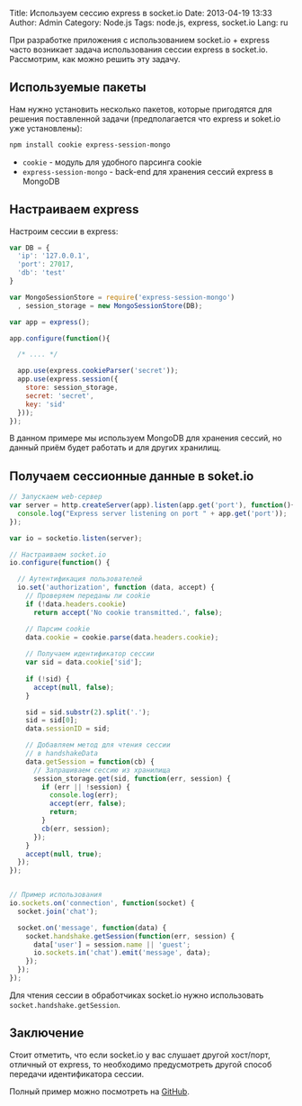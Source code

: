Title: Используем сессию express в socket.io
Date: 2013-04-19 13:33
Author: Admin
Category: Node.js
Tags: node.js, express, socket.io
Lang: ru


При разработке приложения с использованием socket.io + express часто возникает задача использования сессии express в socket.io. Рассмотрим, как можно решить эту задачу.

Используемые пакеты
-------------------
Нам нужно установить несколько пакетов, которые пригодятся для решения поставленной задачи (предполагается что express и soket.io уже установлены):

```bash
npm install cookie express-session-mongo
```

-  `cookie` - модуль для удобного парсинга cookie
-  `express-session-mongo` - back-end для хранения сессий express в MongoDB

Настраиваем express
-------------------

Настроим сессии в express:

```javascript
var DB = {
  'ip': '127.0.0.1',
  'port': 27017,
  'db': 'test'
}

var	MongoSessionStore = require('express-session-mongo')
  , session_storage = new MongoSessionStore(DB);

var app = express();

app.configure(function(){

  /* .... */

  app.use(express.cookieParser('secret'));
  app.use(express.session({
    store: session_storage,
    secret: 'secret',
    key: 'sid'
  }));
});
```

В данном примере мы используем MongoDB для хранения сессий, но данный приём будет работать и для других хранилищ.

Получаем сессионные данные в soket.io
-------------------------------------

```javascript
// Запускаем web-сервер
var server = http.createServer(app).listen(app.get('port'), function(){
  console.log("Express server listening on port " + app.get('port'));
});

var io = socketio.listen(server);

// Настраиваем socket.io
io.configure(function() {

  // Аутентификация пользователей
  io.set('authorization', function (data, accept) {
    // Проверяем переданы ли cookie
    if (!data.headers.cookie) 
      return accept('No cookie transmitted.', false);

    // Парсим cookie
    data.cookie = cookie.parse(data.headers.cookie);
    
    // Получаем идентификатор сессии
    var sid = data.cookie['sid'];
    
    if (!sid) {
      accept(null, false);
    }

    sid = sid.substr(2).split('.');
    sid = sid[0];
    data.sessionID = sid;

    // Добавляем метод для чтения сессии
    // в handshakeData
    data.getSession = function(cb) {
      // Запрашиваем сессию из хранилища
      session_storage.get(sid, function(err, session) {
        if (err || !session) {
          console.log(err);
          accept(err, false);
          return;
        }
        cb(err, session);
      });
    }
    accept(null, true);
  });
});


// Пример использования
io.sockets.on('connection', function(socket) {
  socket.join('chat');

  socket.on('message', function(data) {
    socket.handshake.getSession(function(err, session) {
      data['user'] = session.name || 'guest';
      io.sockets.in('chat').emit('message', data);
    });
  });
});
```

Для чтения сессии в обработчиках socket.io нужно использовать `socket.handshake.getSession`.

Заключение
----------
Стоит отметить, что если socket.io у вас слушает другой хост/порт, отличный от express, то необходимо предусмотреть другой способ передачи идентификатора сессии.

Полный пример можно посмотреть на [GitHub](https://github.com/dizballanze/express-socketio-session-example/).